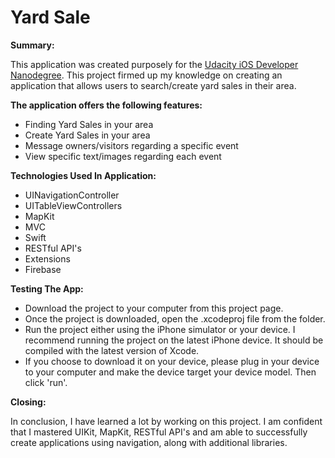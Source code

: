 # Yard Sale

**Summary:**

This application was created purposely for the [Udacity iOS Developer Nanodegree](https://www.udacity.com). This project firmed up my knowledge on creating an application that allows users to search/create yard sales in their area.

**The application offers the following features:**

* Finding Yard Sales in your area
* Create Yard Sales in your area
* Message owners/visitors regarding a specific event
* View specific text/images regarding each event

**Technologies Used In Application:**

* UINavigationController
* UITableViewControllers
* MapKit
* MVC
* Swift
* RESTful API's
* Extensions
* Firebase

**Testing The App:**

* Download the project to your computer from this project page.
* Once the project is downloaded, open the .xcodeproj file from the folder.
* Run the project either using the iPhone simulator or your device. I recommend running the project on the latest iPhone device. It should be compiled with the latest version of Xcode.
* If you choose to download it on your device, please plug in your device to your computer and make the device target your device model. Then click 'run'.

**Closing:**

In conclusion, I have learned a lot by working on this project. I am confident that I mastered UIKit, MapKit, RESTful API's and am able to successfully create applications using navigation, along with additional libraries. 
